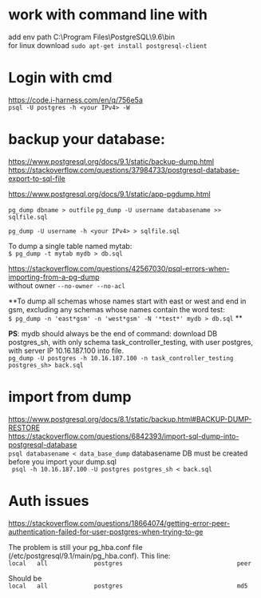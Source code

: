 # work with command line with   
add env path C:\Program Files\PostgreSQL\9.6\bin   
for linux download `sudo apt-get install postgresql-client`   

# Login with cmd
https://code.i-harness.com/en/q/756e5a  
`psql -U postgres -h <your IPv4> -W`  

# backup your database:  
https://www.postgresql.org/docs/9.1/static/backup-dump.html   
https://stackoverflow.com/questions/37984733/postgresql-database-export-to-sql-file    

https://www.postgresql.org/docs/9.1/static/app-pgdump.html     

`pg_dump dbname > outfile`
`pg_dump -U username databasename >> sqlfile.sql`   

`pg_dump -U username -h <your IPv4> > sqlfile.sql`     

To dump a single table named mytab:   
`$ pg_dump -t mytab mydb > db.sql`    

https://stackoverflow.com/questions/42567030/psql-errors-when-importing-from-a-pg-dump   
without owner `--no-owner --no-acl`

**To dump all schemas whose names start with east or west and end in gsm, excluding any schemas whose names contain the word test:  
`$ pg_dump -n 'east*gsm' -n 'west*gsm' -N '*test*' mydb > db.sql`   **

**PS**:  mydb should always be the end of command:
download DB postgres_sh, with only schema task_controller_testing, with user postgres, with server IP 10.16.187.100 into file.   
`pg_dump -U postgres -h 10.16.187.100 -n task_controller_testing postgres_sh> back.sql`

# import from dump
https://www.postgresql.org/docs/8.1/static/backup.html#BACKUP-DUMP-RESTORE   
https://stackoverflow.com/questions/6842393/import-sql-dump-into-postgresql-database   
`psql databasename < data_base_dump`  databasename DB must be created before you import your dump.sql   
` psql -h 10.16.187.100 -U postgres postgres_sh < back.sql`   

  
# Auth issues  
https://stackoverflow.com/questions/18664074/getting-error-peer-authentication-failed-for-user-postgres-when-trying-to-ge  

The problem is still your pg_hba.conf file (/etc/postgresql/9.1/main/pg_hba.conf). This line:  
`local   all             postgres                                peer`

Should be   
`local   all             postgres                                md5`
